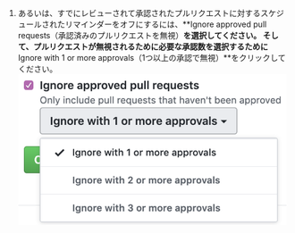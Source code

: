 1. あるいは、すでにレビューされて承認されたプルリクエストに対するスケジュールされたリマインダーをオフにするには、**Ignore approved pull requests（承認済みのプルリクエストを無視）**を選択してください。 そして、プルリクエストが無視されるために必要な承認数を選択するために**Ignore with 1 or more approvals（1つ以上の承認で無視）**をクリックしてください。 ![承認されたプルリクエストの無視のチェックボックス](/assets/images/help/settings/scheduled-reminders-ignore-approved-prs.png)
